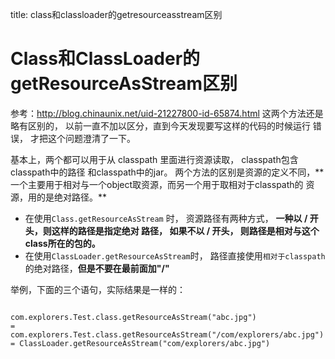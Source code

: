 title: class和classloader的getresourceasstream区别 

#  Class和ClassLoader的getResourceAsStream区别 
参考：http://blog.chinaunix.net/uid-21227800-id-65874.html
这两个方法还是略有区别的， 以前一直不加以区分，直到今天发现要写这样的代码的时候运行 
错误， 才把这个问题澄清了一下。 

基本上，两个都可以用于从 classpath 里面进行资源读取，  classpath包含classpath中的路径 
和classpath中的jar。 
两个方法的区别是资源的定义不同，** 一个主要用于相对与一个object取资源，而另一个用于取相对于classpath的 
资源，用的是绝对路径。** 
  * 在使用` Class.getResourceAsStream ` 时， 资源路径有两种方式， **一种以 / 开头，则这样的路径是指定绝对 
路径， 如果不以 / 开头， 则路径是相对与这个class所在的包的。** 
  * 在使用` ClassLoader.getResourceAsStream `时， 路径直接使用` 相对于classpath `的绝对路径，**但是不要在最前面加"/"** 

举例，下面的三个语句，实际结果是一样的： 
```

com.explorers.Test.class.getResourceAsStream("abc.jpg") 
= com.explorers.Test.class.getResourceAsStream("/com/explorers/abc.jpg") 
= ClassLoader.getResourceAsStream("com/explorers/abc.jpg")

```
